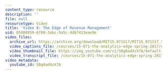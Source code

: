 ```yaml
---
content_type: resource
description: ''
file: null
resourcetype: Video
title: 'Video 8: The Edge of Revenue Management'
uid: 05888959-6f88-3ebc-9a5c-4db7413eae9e
video_files:
  archive_url: https://archive.org/download/MIT15.071S17/MIT15_071S17_Session_8.2.14_300k.mp4
  video_captions_file: /courses/15-071-the-analytics-edge-spring-2017/d18241cac67c56b9bba78fc8462b74c2_S0g0ad4zX7A.vtt
  video_thumbnail_file: https://img.youtube.com/vi/S0g0ad4zX7A/default.jpg
  video_transcript_file: /courses/15-071-the-analytics-edge-spring-2017/93146f10fae12d0cedf6e70eae067c5e_S0g0ad4zX7A.pdf
video_metadata:
  youtube_id: S0g0ad4zX7A
---
```

